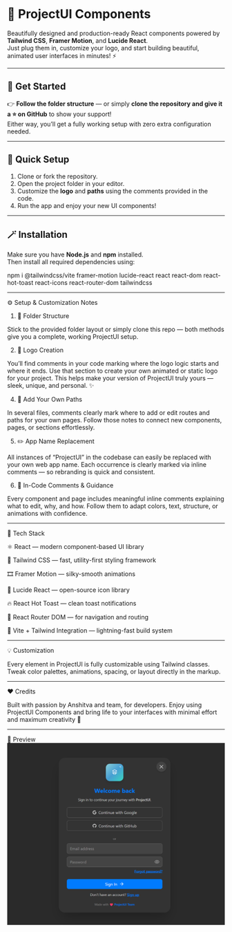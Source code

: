 # 🚀 ProjectUI Components

Beautifully designed and production-ready React components powered by **Tailwind CSS**, **Framer Motion**, and **Lucide React**.  
Just plug them in, customize your logo, and start building beautiful, animated user interfaces in minutes! ⚡

---

## 🌟 Get Started

👉 **Follow the folder structure** — or simply **clone the repository and give it a ⭐ on GitHub** to show your support!  
Either way, you’ll get a fully working setup with zero extra configuration needed.


---

## 🧠 Quick Setup

1. Clone or fork the repository.  
2. Open the project folder in your editor.    
3. Customize the **logo** and **paths** using the comments provided in the code.  
4. Run the app and enjoy your new UI components!

---

## 🪄 Installation

Make sure you have **Node.js** and **npm** installed.  
Then install all required dependencies using:


npm i @tailwindcss/vite framer-motion lucide-react react react-dom react-hot-toast react-icons react-router-dom tailwindcss

---

⚙️ Setup & Customization Notes

1. 🧩 Folder Structure

Stick to the provided folder layout or simply clone this repo — both methods give you a complete, working ProjectUI setup.


2. 🪪 Logo Creation

You’ll find comments in your code marking where the logo logic starts and where it ends.
Use that section to create your own animated or static logo for your project.
This helps make your version of ProjectUI truly yours — sleek, unique, and personal. ✨

4. 🧭 Add Your Own Paths

In several files, comments clearly mark where to add or edit routes and paths for your own pages.
Follow those notes to connect new components, pages, or sections effortlessly.

5. ✏️ App Name Replacement

All instances of “ProjectUI” in the codebase can easily be replaced with your own web app name.
Each occurrence is clearly marked via inline comments — so rebranding is quick and consistent.

6. 💬 In-Code Comments & Guidance

Every component and page includes meaningful inline comments explaining what to edit, why, and how.
Follow them to adapt colors, text, structure, or animations with confidence.

---

🎨 Tech Stack

⚛️ React — modern component-based UI library

💨 Tailwind CSS — fast, utility-first styling framework

🎞️ Framer Motion — silky-smooth animations

🧩 Lucide React — open-source icon library

🔥 React Hot Toast — clean toast notifications

🚦 React Router DOM — for navigation and routing

🧠 Vite + Tailwind Integration — lightning-fast build system


---

💡 Customization

Every element in ProjectUI is fully customizable using Tailwind classes.
Tweak color palettes, animations, spacing, or layout directly in the markup.

---
❤️ Credits

Built with passion by Anshitva and team, for developers.
Enjoy using ProjectUI Components and bring life to your interfaces with minimal effort and maximum creativity 🌈

---
📸 Preview
![alt text](image.png)
